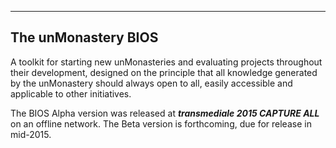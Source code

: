 --------------


## The unMonastery BIOS ##

A toolkit for starting new unMonasteries and evaluating projects throughout their development, designed on the principle that all knowledge generated by the unMonastery should always open to all, easily accessible and applicable to other initiatives.

The BIOS Alpha version was released at <strong><em>transmediale 2015 CAPTURE ALL</em></strong> on an offline network. The Beta version is forthcoming, due for release in mid-2015.
